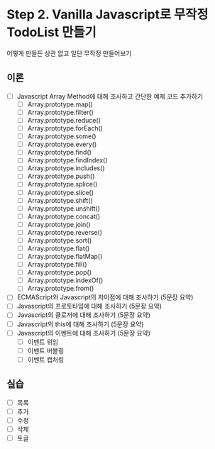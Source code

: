 # Step 2. Vanilla Javascript로 무작정 TodoList 만들기

어떻게 만들든 상관 없고 일단 무작정 만들어보기

## 이론

- [ ]  Javascript Array Method에 대해 조사하고 간단한 예제 코드 추가하기
    - [ ]  Array.prototype.map()
    - [ ]  Array.prototype.filter()
    - [ ]  Array.prototype.reduce()
    - [ ]  Array.prototype.forEach()
    - [ ]  Array.prototype.some()
    - [ ]  Array.prototype.every()
    - [ ]  Array.prototype.find()
    - [ ]  Array.prototype.findIndex()
    - [ ]  Array.prototype.includes()
    - [ ]  Array.prototype.push()
    - [ ]  Array.prototype.splice()
    - [ ]  Array.prototype.slice()
    - [ ]  Array.prototype.shift()
    - [ ]  Array.prototype.unshift()
    - [ ]  Array.prototype.concat()
    - [ ]  Array.prototype.join()
    - [ ]  Array.prototype.reverse()
    - [ ]  Array.prototype.sort()
    - [ ]  Array.prototype.flat()
    - [ ]  Array.prototype.flatMap()
    - [ ]  Array.prototype.fill()
    - [ ]  Array.prototype.pop()
    - [ ]  Array.prototype.indexOf()
    - [ ]  Array.prototype.from()
- [ ]  ECMAScript와 Javascript의 차이점에 대해 조사하기 (5문장 요약)
- [ ]  Javascript의 프로토타입에 대해 조사하기 (5문장 요약)
- [ ]  Javascript의 클로저에 대해 조사하기 (5문장 요약)
- [ ]  Javascript의 this에 대해 조사하기 (5문장 요약)
- [ ]  Javascript의 이벤트에 대해 조사하기 (5문장 요약)
    - [ ]  이벤트 위임
    - [ ]  이벤트 버블링
    - [ ]  이벤트 캡처링

## 실습

- [ ]  목록
- [ ]  추가
- [ ]  수정
- [ ]  삭제
- [ ]  토글
